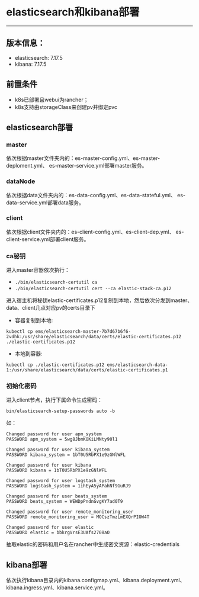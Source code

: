 # elasticsearch和kibana部署
---
## 版本信息：
- elasticsearch: 7.17.5
- kibana: 7.17.5
## 前置条件
- k8s已部署且webui为rancher；
- k8s支持由storageClass来创建pv并绑定pvc
## elasticsearch部署
### master
依次根据master文件夹内的：es-master-config.yml、es-master-deploment.yml、 es-master-service.yml部署master服务。
### dataNode
依次根据data文件夹内的：es-data-config.yml、es-data-stateful.yml、 es-data-service.yml部署data服务。
### client
依次根据client文件夹内的：es-client-config.yml、es-client-dep.yml、 es-client-service.yml部署client服务。
### ca秘钥
进入master容器依次执行：
- `./bin/elasticsearch-certutil ca`
- `./bin/elasticsearch-certutil cert --ca elastic-stack-ca.p12 `

进入宿主机将秘钥elastic-certificates.p12复制到本地，然后依次分发到master、data、client几点对应pv的certs目录下

- 容器复制到本地:
```
kubectl cp ems/elasticsearch-master-7b7d67b6f6-2vdhk:/usr/share/elasticsearch/data/certs/elastic-certificates.p12 ./elastic-certificates.p12
```
- 本地到容器: 
```
kubectl cp ./elastic-certificates.p12 ems/elasticsearch-data-1:/usr/share/elasticsearch/data/certs/elastic-certificates.p1
```
### 初始化密码
进入client节点，执行下属命令生成密码：
```
bin/elasticsearch-setup-passwords auto -b
```
如：
```
Changed password for user apm_system
PASSWORD apm_system = 5wg8JbmKOKiLMNty90l1

Changed password for user kibana_system
PASSWORD kibana_system = 1bT0U5RbPX1e9zGNlWFL

Changed password for user kibana
PASSWORD kibana = 1bT0U5RbPX1e9zGNlWFL

Changed password for user logstash_system
PASSWORD logstash_system = 1ihEyA5yAPahNf9GuRJ9

Changed password for user beats_system
PASSWORD beats_system = WEWDpPndnGvgKY7ad0T9

Changed password for user remote_monitoring_user
PASSWORD remote_monitoring_user = MOCszTmzLmEXQrPIOW4T

Changed password for user elastic
PASSWORD elastic = bbkrgVrsE3UAfs2708aO
```
抽取elastic的密码和用户名在rancher中生成密文资源：elastic-credentials
## kibana部署
依次执行kibana目录内的kibana.configmap.yml、kibana.deployment.yml、kibana.ingress.yml、kibana.service.yml。
